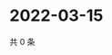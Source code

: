 # 2022-03-15

共 0 条

<!-- BEGIN WEIBO -->
<!-- 最后更新时间 Tue Mar 15 2022 13:14:32 GMT+0800 (China Standard Time) -->

<!-- END WEIBO -->
